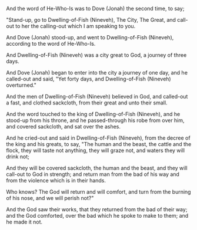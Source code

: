 
And the word of He-Who-Is was to Dove (Jonah) the second time, to say;

"Stand-up, go to Dwelling-of-Fish (Nineveh), The City, The Great, 
and call-out to her the calling-out 
which I am speaking to you.

And Dove (Jonah) stood-up, and went to Dwelling-of-Fish (Nineveh), 
according to the word of He-Who-Is.

And Dwelling-of-Fish (Nineveh) was a city great to God, 
a journey of three days.

And Dove (Jonah) began to enter into the city a journey of one day, 
and he called-out and said, 
"Yet forty days, 
and Dwelling-of-Fish (Nineveh) overturned."

And the men of Dwelling-of-Fish (Nineveh) believed in God, 
and called-out a fast, 
and clothed sackcloth, 
from their great and unto their small.

And the word touched to the king of Dwelling-of-Fish (Nineveh), 
and he stood-up from his throne, 
and he passed-through his robe from over him, 
and covered sackcloth, 
and sat over the ashes.

And he cried-out and said in Dwelling-of-Fish (Nineveh), 
from the decree of the king and his greats, to say, 
"The human and the beast, 
the cattle and the flock, 
they will taste not anything, 
they will graze not, 
and waters they will drink not;

And they will be covered sackcloth,
the human and the beast, 
and they will call-out to God in strength; 
and return man from the bad of his way 
and from the violence which is in their hands.

Who knows? The God will return and will comfort, 
and turn from the burning of his nose,
and we will perish not?"

And the God saw their works, that they returned from the bad of their way; 
and the God comforted, over the bad which he spoke to make to them; and he made it not.
